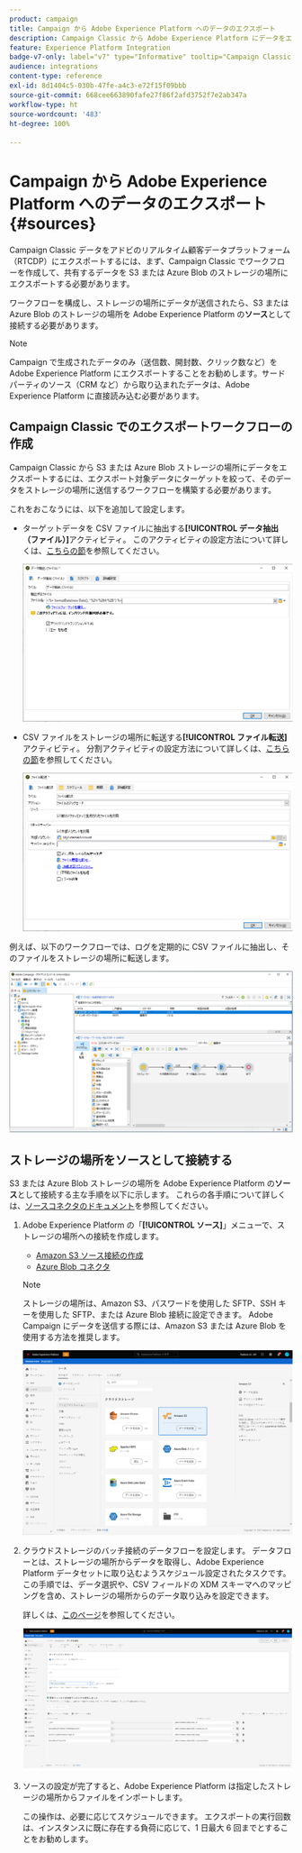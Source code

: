 ```yaml
---
product: campaign
title: Campaign から Adobe Experience Platform へのデータのエクスポート
description: Campaign Classic から Adobe Experience Platform にデータをエクスポートする方法を説明します
feature: Experience Platform Integration
badge-v7-only: label="v7" type="Informative" tooltip="Campaign Classic v7 にのみ適用されます"
audience: integrations
content-type: reference
exl-id: 8d1404c5-030b-47fe-a4c3-e72f15f09bbb
source-git-commit: 668cee663890fafe27f86f2afd3752f7e2ab347a
workflow-type: ht
source-wordcount: '483'
ht-degree: 100%

---
```


# Campaign から Adobe Experience Platform へのデータのエクスポート {#sources}



Campaign Classic データをアドビのリアルタイム顧客データプラットフォーム（RTCDP）にエクスポートするには、まず、Campaign Classic でワークフローを作成して、共有するデータを S3 または Azure Blob のストレージの場所にエクスポートする必要があります。

ワークフローを構成し、ストレージの場所にデータが送信されたら、S3 または Azure Blob のストレージの場所を Adobe Experience Platform の&#x200B;**ソース**&#x200B;として接続する必要があります。

>[!NOTE]
>
>Campaign で生成されたデータのみ（送信数、開封数、クリック数など）をAdobe Experience Platform にエクスポートすることをお勧めします。サードパーティのソース（CRM など）から取り込まれたデータは、Adobe Experience Platform に直接読み込む必要があります。

## Campaign Classic でのエクスポートワークフローの作成

Campaign Classic から S3 または Azure Blob ストレージの場所にデータをエクスポートするには、エクスポート対象データにターゲットを絞って、そのデータをストレージの場所に送信するワークフローを構築する必要があります。

これをおこなうには、以下を追加して設定します。

* ターゲットデータを CSV ファイルに抽出する&#x200B;**[!UICONTROL データ抽出（ファイル）]**&#x200B;アクティビティ。 このアクティビティの設定方法について詳しくは、[こちらの節](../../workflow/using/extraction-file.md)を参照してください。

  ![](assets/rtcdp-extract-file.png)

* CSV ファイルをストレージの場所に転送する&#x200B;**[!UICONTROL ファイル転送]**&#x200B;アクティビティ。 分割アクティビティの設定方法について詳しくは、[こちらの節](../../workflow/using/file-transfer.md)を参照してください。

  ![](assets/rtcdp-file-transfer.png)

例えば、以下のワークフローでは、ログを定期的に CSV ファイルに抽出し、そのファイルをストレージの場所に転送します。

![](assets/aep-export.png)

## ストレージの場所をソースとして接続する

S3 または Azure Blob ストレージの場所を Adobe Experience Platform の&#x200B;**ソース**&#x200B;として接続する主な手順を以下に示します。 これらの各手順について詳しくは、[ソースコネクタのドキュメント](https://experienceleague.adobe.com/docs/experience-platform/sources/home.html?lang=ja)を参照してください。

1. Adobe Experience Platform の「**[!UICONTROL ソース]**」メニューで、ストレージの場所への接続を作成します。

   * [Amazon S3 ソース接続の作成](https://experienceleague.adobe.com/docs/experience-platform/sources/ui-tutorials/create/cloud-storage/s3.html?lang=ja)
   * [Azure Blob コネクタ](https://experienceleague.adobe.com/docs/experience-platform/sources/connectors/cloud-storage/blob.html?lang=ja)

   >[!NOTE]
   >
   >ストレージの場所は、Amazon S3、パスワードを使用した SFTP、SSH キーを使用した SFTP、または Azure Blob 接続に設定できます。 Adobe Campaign にデータを送信する際には、Amazon S3 または Azure Blob を使用する方法を推奨します。

   ![](assets/rtcdp-connector.png)

1. クラウドストレージのバッチ接続のデータフローを設定します。 データフローとは、ストレージの場所からデータを取得し、Adobe Experience Platform データセットに取り込むようスケジュール設定されたタスクです。 この手順では、データ選択や、CSV フィールドの XDM スキーマへのマッピングを含め、ストレージの場所からのデータ取り込みを設定できます。

   詳しくは、[このページ](https://experienceleague.adobe.com/docs/experience-platform/sources/ui-tutorials/dataflow/cloud-storage.html?lang=ja)を参照してください。

   ![](assets/rtcdp-map-xdm.png)

1. ソースの設定が完了すると、Adobe Experience Platform は指定したストレージの場所からファイルをインポートします。

   この操作は、必要に応じてスケジュールできます。 エクスポートの実行回数は、インスタンスに既に存在する負荷に応じて、1 日最大 6 回までとすることをお勧めします。
